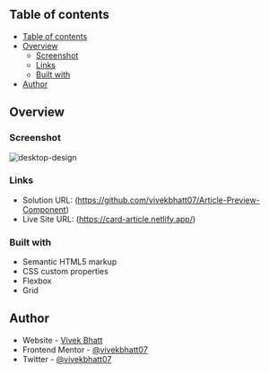 ## Table of contents

- [Table of contents](#table-of-contents)
- [Overview](#overview)
  - [Screenshot](#screenshot)
  - [Links](#links)
  - [Built with](#built-with)
- [Author](#author)

## Overview

### Screenshot
![desktop-design](https://user-images.githubusercontent.com/93856336/210497956-7aae7439-7f8b-4295-9223-fbfbddab49e7.jpg)

### Links

- Solution URL: (https://github.com/vivekbhatt07/Article-Preview-Component)
- Live Site URL: (https://card-article.netlify.app/)

### Built with

- Semantic HTML5 markup
- CSS custom properties
- Flexbox
- Grid

## Author

- Website - [Vivek Bhatt](https://vivekinfo.netlify.app/)
- Frontend Mentor - [@vivekbhatt07](https://www.frontendmentor.io/profile/vivekbhatt07)
- Twitter - [@vivekbhatt07](https://twitter.com/vivekbhatt07)

